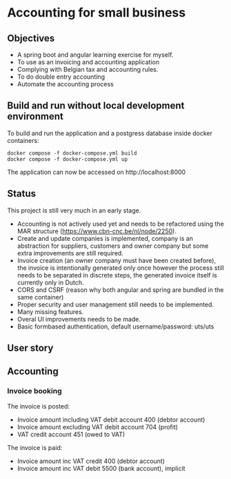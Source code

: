 # Accounting for small business

## Objectives
* A spring boot and angular learning exercise for myself.
* To use as an invoicing and accounting application 
* Complying with Belgian tax and accounting rules.
* To do double entry accounting
* Automate the accounting process


## Build and run without local development environment
To build and run the application and a postgress database inside docker containers:

    docker compose -f docker-compose.yml build
    docker compose -f docker-compose.yml up

The application can now be accessed on http://localhost:8000

## Status
This project is still very much in an early stage.

* Accounting is not actively used yet and needs to be refactored using the MAR structure (https://www.cbn-cnc.be/nl/node/2250). 
* Create and update companies is implemented, company is an abstraction for suppliers, customers and owner company but some extra improvements are still required.
* Invoice creation (an owner company must have been created before), the invoice is intentionally generated only once however the process still needs to be separated in discrete steps, the generated invoice itself is currently only in Dutch.
* CORS and CSRF (reason why both angular and spring are bundled in the same container)
* Proper security and user management still needs to be implemented.
* Many missing features.
* Overal UI improvements needs to be made.
* Basic formbased authentication, default username/password: uts/uts


## User story

## Accounting

### Invoice booking

The invoice is posted:
* Invoice amount including VAT debit account 400 (debtor account)
* Invoice amount excluding VAT debit account 704 (profit)
* VAT credit account 451 (owed to VAT)

The invoice is paid:
* Invoice amount inc VAT credit 400 (debtor account)
* Invoice amount inc VAT debit 5500 (bank account), implicit


